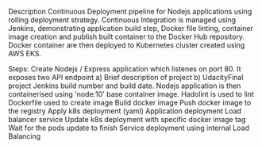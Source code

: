 Description
Continuous Deployment pipeline for Nodejs applications using rolling deployment strategy. Continuous Integration is managed using Jenkins, demonstrating application build step, Docker file linting, container image creation and publish built container to the Docker Hub repository. Docker container are then deployed to Kubernetes cluster created using AWS EKS. 

Steps:
	Create Nodejs / Express application which listenes on port 80. It exposes two API endpoint a) Brief description of project b) UdacityFinal project Jenkins build number and build date. 
	Nodejs application is then containerised using 'node:10' base container image.
	Hadolint is used to lint Dockerfile used to create image 
	Build docker image
	Push docker image to the registry
	Apply k8s deployment (yaml)
	Application deployment
	Load balancer service
	Update k8s deployment with specific docker image tag
	Wait for the pods update to finish
	Service deployment using internal Load Balancing

